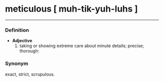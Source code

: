 # meticulous [ muh-tik-yuh-luhs ]
---
### Definition
- **Adjective**
  1. taking or showing extreme care about minute details; precise; thorough:
### Synonym
exact, strict, scrupulous.
